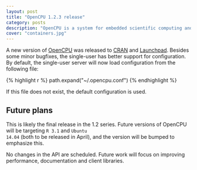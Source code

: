 ```yaml
---
layout: post
title: "OpenCPU 1.2.3 release"
category: posts
description: "OpenCPU is a system for embedded scientific computing and reproducible research. The OpenCPU HTTP API provides a middle layer interface to R. Either use the public servers or host your own."
cover: "containers.jpg"
---
```


A new version of <a href="http://www.opencpu.org/">OpenCPU</a> was released to <a href="http://cran.r-project.org/web/packages/opencpu">CRAN</a> and <a href="https://launchpad.net/~opencpu/+archive/opencpu-1.2">Launchpad</a>. Besides some minor bugfixes, the single-user has better support for configuration. By default, the single-user server will now load configuration from the following file:

{% highlight r %}
path.expand("~/.opencpu.conf")
{% endhighlight %}

If this file does not exist, the default configuration is used.

## Future plans

This is likely the final release in the 1.2 series. Future versions of OpenCPU will be targeting <code>R 3.1</code> and <code>Ubuntu 14.04</code> (both to be released in April), and the version will be bumped to emphasize this. 

No changes in the API are scheduled. Future work will focus on improving performance, documentation and client libraries.  